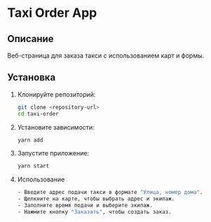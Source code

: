 # Taxi Order App

## Описание

Веб-страница для заказа такси с использованием карт и формы.

## Установка

1. Клонируйте репозиторий:
   ```bash
   git clone <repository-url>
   cd taxi-order

2. Установите зависимости: 
    ```bash
   yarn add
   
3. Запустите приложение:
   ```bash
   yarn start
   
4. Использование
   ```bash
   - Введите адрес подачи такси в формате "Улица, номер дома".
   - Щелкните на карте, чтобы выбрать адрес и экипаж.
   - Заполните время подачи и выберите экипаж.
   - Нажмите кнопку "Заказать", чтобы создать заказ.
